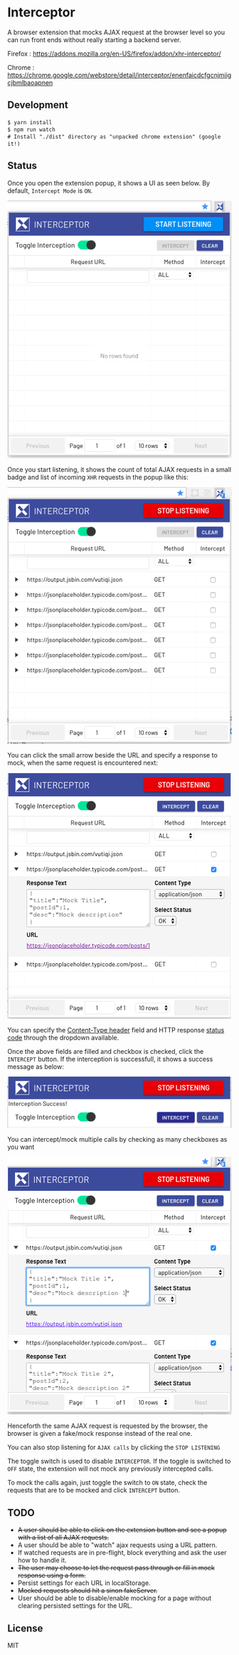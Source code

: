 # Interceptor

A browser extension that mocks AJAX request at the browser level so you
can run front ends without really starting a backend server.

Firefox : https://addons.mozilla.org/en-US/firefox/addon/xhr-interceptor/

Chrome : https://chrome.google.com/webstore/detail/interceptor/enenfaicdcfgcnjmiigcjbmlbaoapnen

## Development

```
$ yarn install
$ npm run watch
# Install "./dist" directory as "unpacked chrome extension" (google it!)
```

## Status

Once you open the extension popup, it shows a UI as seen below. By default, `Intercept Mode` is `ON`.

<img src="images/interceptor_ui.png" alt="Interceptor extension default popup">

Once you start listening, it shows the count of total AJAX requests in a small badge and list of incoming `XHR` requests
in the popup like this:

<img src="images/interceptor_ui_xhr_list.png" alt="Interceptor extension popup showing a list of AJAX requests">

You can click the small arrow beside the URL and specify a response to mock, when the same request is encountered next:

<img src="images/interceptor_textfields.png" alt="Specify mock responses using Interceptor as shown">

You can specify the [Content-Type header][content-type] field and HTTP response [status code][status-code] through the dropdown available.

Once the above fields are filled and checkbox is checked, click the `INTERCEPT` button. If the interception is successfull, it shows a success message as below:

<img src="images/intercept_success.png" alt="Success message shown by Interceptor upon sucessful interception">

You can intercept/mock multiple calls by checking as many checkboxes as you want

<img src="images/intercept_multiple_xhr.png" alt="Success message shown by Interceptor upon sucessful interception">

Henceforth the same AJAX request is requested by the browser, the browser is given a fake/mock response instead of the real one.

You can also stop listening for `AJAX calls` by clicking the `STOP LISTENING`

The toggle switch is used to disable `INTERCEPTOR`. If the toggle is switched to `OFF` state,
the extension will not mock any previously intercepted calls.

To mock the calls again, just toggle the switch to `ON` state, check the requests that are to be mocked and click `INTERCEPT` button.

## TODO

* ~~A user should be able to click on the extension button and see a popup with a list of all AJAX requests.~~
* A user should be able to "watch" ajax requests using a URL pattern.
* If watched requests are in pre-flight, block everything and ask the user how to handle it.
* ~~The user may choose to let the request pass through or fill in mock response using a form.~~
* Persist settings for each URL in localStorage.
* ~~Mocked requests should hit a sinon fakeServer.~~
* User should be able to disable/enable mocking for a page without clearing persisted settings for the URL.

## License

MIT

[content-type]: https://www.w3.org/Protocols/rfc1341/4_Content-Type.html
[status-code]: https://developer.mozilla.org/en-US/docs/Web/HTTP/Status